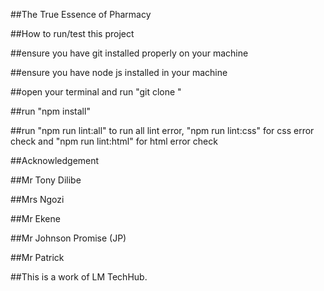 ##The True Essence of Pharmacy

##How to run/test this project 

##ensure you have git installed properly on your machine 

##ensure you have node js installed in your machine 

##open your terminal and run "git clone " 

##run "npm install" 

##run "npm run lint:all" to run all lint error, "npm run lint:css" for css error check and "npm run lint:html" for html error check


##Acknowledgement 

##Mr Tony Dilibe 

##Mrs Ngozi 

##Mr Ekene 

##Mr Johnson Promise (JP) 

##Mr Patrick 

##This is a work of LM TechHub.